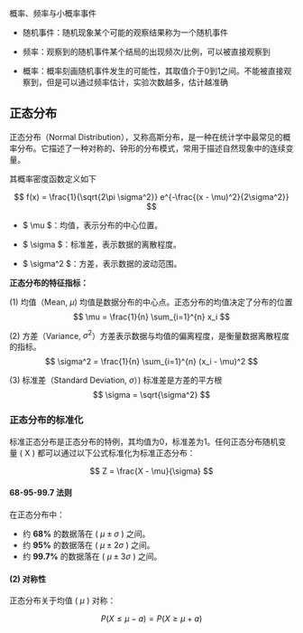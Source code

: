 概率、频率与小概率事件

- 随机事件：随机现象某个可能的观察结果称为一个随机事件
- 频率：观察到的随机事件某个结局的出现频次/比例，可以被直接观察到

- 概率：概率刻画随机事件发生的可能性，其取值介于0到1之间。不能被直接观察到，但是可以通过频率估计，实验次数越多，估计越准确

## 正态分布

正态分布（Normal Distribution），又称高斯分布，是一种在统计学中最常见的概率分布。它描述了一种对称的、钟形的分布模式，常用于描述自然现象中的连续变量。

其概率密度函数定义如下


$$
f(x) = \frac{1}{\sqrt{2\pi \sigma^2}} e^{-\frac{(x - \mu)^2}{2\sigma^2}}
$$

- $ \mu $：均值，表示分布的中心位置。

- $ \sigma $：标准差，表示数据的离散程度。

- $ \sigma^2 $：方差，表示数据的波动范围。

**正态分布的特征指标：**

(1) 均值（Mean, $\mu$)  均值是数据分布的中心点。正态分布的均值决定了分布的位置
$$
\mu = \frac{1}{n} \sum_{i=1}^{n} x_i
$$



(2) 方差（Variance, $\sigma^2$）方差表示数据与均值的偏离程度，是衡量数据离散程度的指标。
$$
\sigma^2 = \frac{1}{n} \sum_{i=1}^{n} (x_i - \mu)^2
$$

(3) 标准差（Standard Deviation, $\sigma$）) 标准差是方差的平方根
$$
\sigma = \sqrt{\sigma^2}
$$

### 正态分布的标准化

标准正态分布是正态分布的特例，其均值为0，标准差为1。任何正态分布随机变量 \( X \) 都可以通过以下公式标准化为标准正态分布：

$$
Z = \frac{X - \mu}{\sigma}
$$

#### 68-95-99.7 法则

在正态分布中：
- 约 **68%** 的数据落在 ( $\mu \pm \sigma$ ) 之间。
- 约 **95%** 的数据落在 ( $\mu \pm 2\sigma$ ) 之间。
- 约 **99.7%** 的数据落在 ( $\mu \pm 3\sigma$ ) 之间。

#### **(2) 对称性**

正态分布关于均值 ( $\mu$ ) 对称：

$$
P(X \leq \mu - a) = P(X \geq \mu + a)
$$

